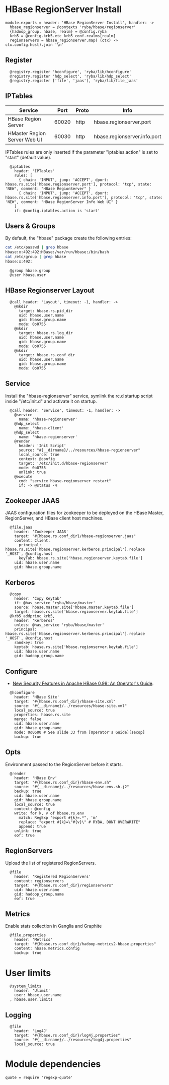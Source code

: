 
# HBase RegionServer Install

    module.exports = header: 'HBase RegionServer Install', handler: ->
      hbase_regionserver = @contexts 'ryba/hbase/regionserver'
      {hadoop_group, hbase, realm} = @config.ryba
      krb5 = @config.krb5.etc_krb5_conf.realms[realm]
      regionservers = hbase_regionserver.map( (ctx) -> ctx.config.host).join '\n'

## Register

      @registry.register 'hconfigure', 'ryba/lib/hconfigure'
      @registry.register 'hdp_select', 'ryba/lib/hdp_select'
      @registry.register ['file', 'jaas'], 'ryba/lib/file_jaas'

## IPTables

| Service                      | Port  | Proto | Info                         |
|------------------------------|-------|-------|------------------------------|
| HBase Region Server          | 60020 | http  | hbase.regionserver.port      |
| HMaster Region Server Web UI | 60030 | http  | hbase.regionserver.info.port |

IPTables rules are only inserted if the parameter "iptables.action" is set to
"start" (default value).

      @iptables
        header: 'IPTables'
        rules: [
          { chain: 'INPUT', jump: 'ACCEPT', dport: hbase.rs.site['hbase.regionserver.port'], protocol: 'tcp', state: 'NEW', comment: "HBase RegionServer" }
          { chain: 'INPUT', jump: 'ACCEPT', dport: hbase.rs.site['hbase.regionserver.info.port'], protocol: 'tcp', state: 'NEW', comment: "HBase RegionServer Info Web UI" }
        ]
        if: @config.iptables.action is 'start'

## Users & Groups

By default, the "hbase" package create the following entries:

```bash
cat /etc/passwd | grep hbase
hbase:x:492:492:HBase:/var/run/hbase:/bin/bash
cat /etc/group | grep hbase
hbase:x:492:
```

      @group hbase.group
      @user hbase.user


## HBase Regionserver Layout

      @call header: 'Layout', timeout: -1, handler: ->
        @mkdir
          target: hbase.rs.pid_dir
          uid: hbase.user.name
          gid: hbase.group.name
          mode: 0o0755
        @mkdir
          target: hbase.rs.log_dir
          uid: hbase.user.name
          gid: hbase.group.name
          mode: 0o0755
        @mkdir
          target: hbase.rs.conf_dir
          uid: hbase.user.name
          gid: hbase.group.name
          mode: 0o0755

## Service

Install the "hbase-regionserver" service, symlink the rc.d startup script
inside "/etc/init.d" and activate it on startup.

      @call header: 'Service', timeout: -1, handler: ->
        @service
          name: 'hbase-regionserver'
        @hdp_select
          name: 'hbase-client'
        @hdp_select
          name: 'hbase-regionserver'
        @render
          header: 'Init Script'
          source: "#{__dirname}/../resources/hbase-regionserver"
          local_source: true
          context: @config
          target: '/etc/init.d/hbase-regionserver'
          mode: 0o0755
          unlink: true
        @execute
          cmd: "service hbase-regionserver restart"
          if: -> @status -4

## Zookeeper JAAS

JAAS configuration files for zookeeper to be deployed on the HBase Master,
RegionServer, and HBase client host machines.

      @file.jaas
        header: 'Zookeeper JAAS'
        target: "#{hbase.rs.conf_dir}/hbase-regionserver.jaas"
        content: Client:
          principal: hbase.rs.site['hbase.regionserver.kerberos.principal'].replace '_HOST', @config.host
          keyTab: hbase.rs.site['hbase.regionserver.keytab.file']
        uid: hbase.user.name
        gid: hbase.group.name

## Kerberos

      @copy
        header: 'Copy Keytab'
        if: @has_service 'ryba/hbase/master'
        source: hbase.master.site['hbase.master.keytab.file']
        target: hbase.rs.site['hbase.regionserver.keytab.file']
      @krb5_addprinc krb5,
        header: 'Kerberos'
        unless: @has_service 'ryba/hbase/master'
        principal: hbase.rs.site['hbase.regionserver.kerberos.principal'].replace '_HOST', @config.host
        randkey: true
        keytab: hbase.rs.site['hbase.regionserver.keytab.file']
        uid: hbase.user.name
        gid: hadoop_group.name

## Configure

*   [New Security Features in Apache HBase 0.98: An Operator's Guide][secop].

[secop]: http://fr.slideshare.net/HBaseCon/features-session-2

      @hconfigure
        header: 'HBase Site'
        target: "#{hbase.rs.conf_dir}/hbase-site.xml"
        source: "#{__dirname}/../resources/hbase-site.xml"
        local_source: true
        properties: hbase.rs.site
        merge: false
        uid: hbase.user.name
        gid: hbase.group.name
        mode: 0o0600 # See slide 33 from [Operator's Guide][secop]
        backup: true

## Opts

Environment passed to the RegionServer before it starts.

      @render
        header: 'HBase Env'
        target: "#{hbase.rs.conf_dir}/hbase-env.sh"
        source: "#{__dirname}/../resources/hbase-env.sh.j2"
        backup: true
        uid: hbase.user.name
        gid: hbase.group.name
        local_source: true
        context: @config
        write: for k, v of hbase.rs.env
          match: RegExp "export #{k}=.*", 'm'
          replace: "export #{k}=\"#{v}\" # RYBA, DONT OVERWRITE"
          append: true
        unlink: true
        eof: true

## RegionServers

Upload the list of registered RegionServers.

      @file
        header: 'Registered RegionServers'
        content: regionservers
        target: "#{hbase.rs.conf_dir}/regionservers"
        uid: hbase.user.name
        gid: hadoop_group.name
        eof: true

## Metrics

Enable stats collection in Ganglia and Graphite

      @file.properties
        header: 'Metrics'
        target: "#{hbase.rs.conf_dir}/hadoop-metrics2-hbase.properties"
        content: hbase.metrics.config
        backup: true

# User limits

      @system_limits
        header: 'Ulimit'
        user: hbase.user.name
      , hbase.user.limits

## Logging

      @file
        header: 'Log4J'
        target: "#{hbase.rs.conf_dir}/log4j.properties"
        source: "#{__dirname}/../resources/log4j.properties"
        local_source: true


# Module dependencies

    quote = require 'regexp-quote'
